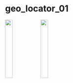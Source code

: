 # geo_locator_01

<p>
<img src="https://user-images.githubusercontent.com/118950801/227441292-83813bfc-8b26-4892-b4b7-5329d16c2d78.png"width=22%height=35%>
<img src="https://user-images.githubusercontent.com/118950801/227441295-1f680682-ea70-463d-b76c-3fc43494b775.png"width=22%height=35%>

</p>
